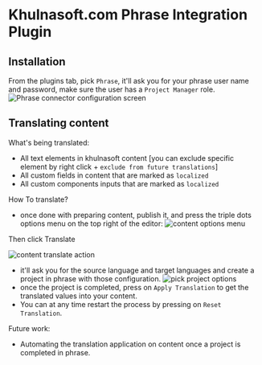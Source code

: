 # Khulnasoft.com Phrase Integration Plugin

## Installation

From the plugins tab, pick `Phrase`, it'll ask you for your phrase user name and password, make sure the user has a `Project Manager` role.
![Phrase connector configuration screen](https://cdn.khulnasoft.com/api/v1/image/assets%2F1f098a44b17d4df688d2afdc8a10ac7d%2F92e44f756ac848bca5bdc6d9459d2bfc)

## Translating content
What's being translated:
- All text elements in khulnasoft content [you can exclude specific element by right click + `exclude from future translations`]
- All custom fields in content that are marked as `localized`
- All custom components inputs that are marked as `localized`


How To translate?
- once done with preparing content, publish it, and press the triple dots options menu on the top right of the editor:
![content options menu](https://cdn.khulnasoft.com/api/v1/image/assets%2F802a1eea7c44430aa23d4b9c708d07ad%2F846ed645d3bc478a923570c771aa9c47)

Then click Translate

![content translate action](https://cdn.khulnasoft.com/api/v1/image/assets%2F802a1eea7c44430aa23d4b9c708d07ad%2Fce44072c7f3f442db58c41c14bddb30d)


- it'll ask you for the source language and target languages and create a project in phrase with those configuration.
![pick project options](https://cdn.khulnasoft.com/api/v1/image/assets%2F802a1eea7c44430aa23d4b9c708d07ad%2F1833fe32768143aeb029819dfbe625af)
- once the project is completed, press on `Apply Translation` to get the translated values into your content.
- You can at any time restart the process by pressing on `Reset Translation`.

Future work:
- Automating the translation application on content once a project is completed in phrase.
